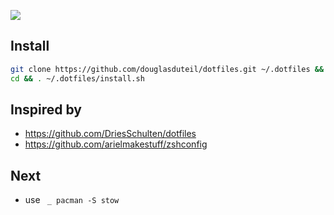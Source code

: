 ![](https://raw.githubusercontent.com/jglovier/dotfiles-logo/master/dotfiles-logo.png)

## Install

```sh
git clone https://github.com/douglasduteil/dotfiles.git ~/.dotfiles && \
cd && . ~/.dotfiles/install.sh
```

## Inspired by

- https://github.com/DriesSchulten/dotfiles
- https://github.com/arielmakestuff/zshconfig

## Next
- use ` _ pacman -S stow`

